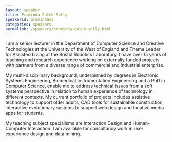 ```yaml
---
layout: speaker
title: Praminda Caleb-Solly
speakerid: pramindacs
categories: speakers
permalink: /speakers/praminda-caleb-solly.html
---
```


I am a senior lecturer in the Department of Computer Science and Creative Technologies at the University of the West of England and Theme Leader for Assisted Living at the Bristol Robotics Laboratory.
I have over 15 years of teaching and research experience working on externally funded projects with partners from a diverse range of commercial and industrial enterprise.

My multi-disciplinary background, underpinned by degrees in Electronic Systems Engineering, Biomedical Instrumentation Engineering and a PhD in Computer Science, enable me to address technical issues from a soft systems perspective in relation to human experience of technology in different contexts. My current portfolio of projects includes assistive technology to support older adults, CAD tools for sustainable construction, interactive evolutionary systems to support web design and locative media apps for students.

My teaching subject specialisms are Interaction Design and Human-Computer Interaction. I am available for consultancy work in user experience design and data mining.
